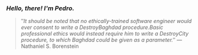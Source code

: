 ### *Hello, there! I'm Pedro.*
> ″*It should be noted that no ethically-trained software engineer would ever consent to write a DestroyBaghdad procedure.Basic professional ethics would instead require him to write a DestroyCity procedure, to which Baghdad could be given as a parameter.*″
 — Nathaniel S. Borenstein
